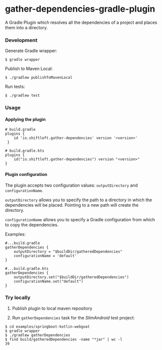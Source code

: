 # gather-dependencies-gradle-plugin

A Gradle Plugin which resolves all the dependencies of a project and places them
into a directory.


### Development

Generate Gradle wrapper:
```
$ gradle wrapper
```

Publish to Maven Local:
```
$ ./gradlew publishToMavenLocal
```

Run tests:
```
$ ./gradlew test
```

### Usage

#### Applying the plugin

```
# build.gradle
plugins {
    id 'io.shiftleft.gather-dependencies' version '<version>'
 }
```

```
# build.gradle.kts
plugins {
    id("io.shiftleft.gather-dependencies") version "<version>"
}
```

#### Plugin configuration

The plugin accepts two configuration values: `outputDirectory` and `configurationName`.

`outputDirectory` allows you to specify the path to a directory in which the dependencies will be placed.
Pointing to a new path will create the directory.

`configurationName` allows you to specify a Gradle configuration from which to copy the dependencies.

Examples:

```
#...build.gradle
gatherDependencies {
    outputDirectory = "$buildDir/gatheredDependencies"
    configurationName = 'default'
}
```

```
#...build.gradle.kts
gatherDependencies {
    outputDirectory.set("$buildDir/gatheredDependencies")
    configurationName.set("default")
}
```

### Try locally

1. Publish plugin to local maven repository

2. Run `gatherDependencies` task for the _SlimAndroid_ test project:

```
$ cd examples/springboot-kotlin-webgoat
$ gradle wrapper
$ ./gradlew gatherDependencies
$ find build/gatheredDependencies -name "*jar" | wc -l
39
```
